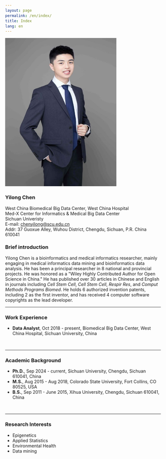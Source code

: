 ```yaml
---
layout: page
permalink: /en/index/
title: Index
lang: en
---
```


<img src="/images/chenyilong.jpg" class="floatpic" width="360" height="480">

### **Yilong Chen**

West China Biomedical Big Data Center, West China Hospital<br>
Med-X Center for Informatics & Medical Big Data Center<br>
Sichuan Univeristy<br>
E-mail: chenyilong@scu.edu.cn<br>
Addr: 37 Guoxue Alley, Wuhou District, Chengdu, Sichuan, P.R. China 610041<br>

### Brief introduction

Yilong Chen is a bioinformatics and medical informatics researcher, mainly engaging in medical informatics data mining and bioinformatics data analysis. He has been a principal researcher in 8 national and provincial projects. He was honored as a "Wiley Highly Contributed Author for Open Science in China." He has published over 30 articles in Chinese and English in journals including *Cell Stem Cell*, *Cell Stem Cell*, *Respir Res*, and *Comput Methods Programs Biomed*. He holds 6 authorized invention patents, including 2 as the first inventor, and has received 4 computer software copyrights as the lead developer.<br>

---

### Work Experience

- **Data Analyst**, Oct 2018 - present, Biomedical Big Data Center, West China Hospital, Sichuan University, China
<br>

---

### Academic Background

- **Ph.D.**, Sep 2024 - current, Sichuan University, Chengdu, Sichuan 610041, China
- **M.S.**, Aug 2015 - Aug 2018, Colorado State University, Fort Collins, CO 80525, USA
- **B.S.**, Sep 2011 - June 2015, Xihua University, Chengdu, Sichuan 610041, China
<br>

---

### Research Interests

- Epigenetics
- Applied Statistics
- Environmental Health
- Data mining

<br>
